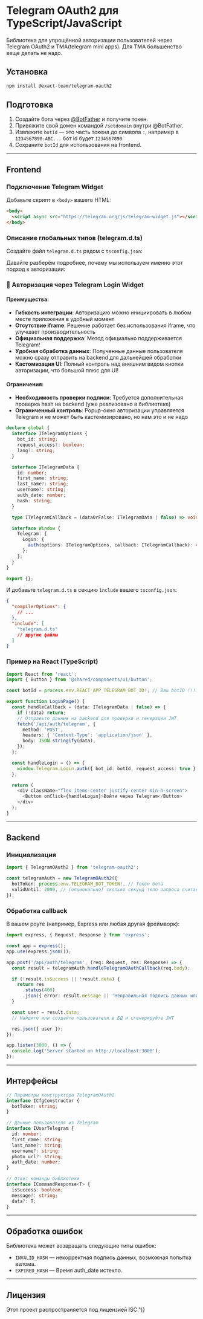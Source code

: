 # Telegram OAuth2 для TypeScript/JavaScript

Библиотека для упрощённой авторизации пользователей через Telegram OAuth2 и TMA(telegram mini apps). Для TMA большенство веще делать не надо.

## Установка

```bash
npm install @exact-team/telegram-oauth2
```

## Подготовка

1. Создайте бота через [@BotFather](https://t.me/BotFather) и получите токен.
2. Привяжите свой домен командой `/setdomain` внутри @BotFather.
3. Извлеките `botId` — это часть токена до символа `:`, например в `1234567890:ABC...` бот id будет `1234567890`.
4. Сохраните `botId` для использования на frontend.

---

## Frontend

### Подключение Telegram Widget

Добавьте скрипт в `<body>` вашего HTML:

```html
<body>
  <script async src="https://telegram.org/js/telegram-widget.js"></script>
</body>
```

### Описание глобальных типов (telegram.d.ts)

Создайте файл `telegram.d.ts` рядом с `tsconfig.json`:

Давайте разберём подробнее, почему мы используем именно этот подход к авторизации:

### 🔹 Авторизация через Telegram Login Widget

#### Преимущества:

- **Гибкость интеграции**: Авторизацию можно инициировать в любом месте приложения в удобный момент
- **Отсутствие iframe**: Решение работает без использования iframe, что улучшает производительность
- **Официальная поддержка**: Метод официально поддерживается Telegram!
- **Удобная обработка данных**: Полученные данные пользователя можно сразу отправить на backend для дальнейшей обработки
- **Кастомизация UI**: Полный контроль над внешним видом кнопки авторизации, что большой плюс для UI!

#### Ограничения:

- **Необходимость проверки подписи**: Требуется дополнительная проверка hash на backend (уже реализовано в библиотеке)
- **Ограниченный контроль**: Popup-окно авторизации управляется Telegram и не может быть кастомизировано, но нам это и не надо

```typescript
declare global {
  interface ITelegramOptions {
    bot_id: string;
    request_access?: boolean;
    lang?: string;
  }

  interface ITelegramData {
    id: number;
    first_name: string;
    last_name?: string;
    username?: string;
    auth_date: number;
    hash: string;
  }

  type ITelegramCallback = (dataOrFalse: ITelegramData | false) => void;

  interface Window {
    Telegram: {
      Login: {
        auth(options: ITelegramOptions, callback: ITelegramCallback): void;
      };
    };
  }
}

export {};
```

И добавьте `telegram.d.ts` в секцию `include` вашего `tsconfig.json`:

```json
{
  "compilerOptions": {
    // ...
  },
  "include": [
    "telegram.d.ts"
    // другие файлы
  ]
}
```

### Пример на React (TypeScript)

```typescript
import React from 'react';
import { Button } from '@shared/components/ui/button';

const botId = process.env.REACT_APP_TELEGRAM_BOT_ID!; // Ваш botID !!!!!

export function LoginPage() {
  const handleCallback = (data: ITelegramData | false) => {
    if (!data) return;
    // Отправьте данные на backend для проверки и генерации JWT
    fetch('/api/auth/telegram', {
      method: 'POST',
      headers: { 'Content-Type': 'application/json' },
      body: JSON.stringify(data),
    });
  };

  const handleLogin = () => {
    window.Telegram.Login.auth({ bot_id: botId, request_access: true }, handleCallback);
  };

  return (
    <div className="flex items-center justify-center min-h-screen">
      <Button onClick={handleLogin}>Войти через Telegram</Button>
    </div>
  );
}
```

---

## Backend

### Инициализация

```typescript
import { TelegramOAuth2 } from 'telegram-oauth2';

const telegramAuth = new TelegramOAuth2({
  botToken: process.env.TELEGRAM_BOT_TOKEN!, // Токен бота
  validUntil: 2000, // (опционально) сколько секунд тело запроса считается валидным
});
```

### Обработка callback

В вашем роуте (например, Express или любая другая фреймворк):

```typescript
import express, { Request, Response } from 'express';

const app = express();
app.use(express.json());

app.post('/api/auth/telegram', (req: Request, res: Response) => {
  const result = telegramAuth.handleTelegramOAuthCallback(req.body);

  if (!result.isSuccess || !result.data) {
    return res
      .status(400)
      .json({ error: result.message || 'Неправильная подпись данных или auth_date истёк' });
  }

  const user = result.data;
  // Найдите или создайте пользователя в БД и сгенерируйте JWT

  res.json({ user });
});

app.listen(3000, () => {
  console.log('Server started on http://localhost:3000');
});
```

---

## Интерфейсы

```typescript
// Параметры конструктора TelegramOAuth2
interface ICfgConstructor {
  botToken: string;
}

// Данные пользователя из Telegram
interface IUserTelegram {
  id: number;
  first_name: string;
  last_name?: string;
  username?: string;
  photo_url?: string;
  auth_date: number;
}

// Ответ команды библиотеки
interface ICommandResponse<T> {
  isSuccess: boolean;
  message?: string;
  data?: T;
}
```

---

## Обработка ошибок

Библиотека может возвращать следующие типы ошибок:

- `INVALID_HASH` — некорректная подпись данных, возможная попытка взлома.
- `EXPIRED_HASH` — Время auth_date истекло.

---

## Лицензия

Этот проект распространяется под лицензией ISC.")}
